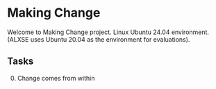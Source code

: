 # Making Change

Welcome to Making Change project. Linux Ubuntu 24.04 environment. (ALXSE uses Ubuntu 20.04 as the environment for evaluations).


## Tasks

0. Change comes from within
